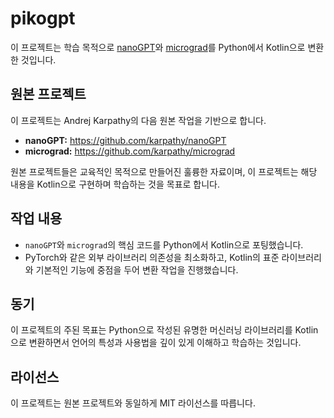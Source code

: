 # pikogpt

이 프로젝트는 학습 목적으로 [nanoGPT](https://github.com/karpathy/nanoGPT)와 [micrograd](https://github.com/karpathy/micrograd)를 Python에서 Kotlin으로 변환한 것입니다.

## 원본 프로젝트

이 프로젝트는 Andrej Karpathy의 다음 원본 작업을 기반으로 합니다.

*   **nanoGPT:** https://github.com/karpathy/nanoGPT
*   **micrograd:** https://github.com/karpathy/micrograd

원본 프로젝트들은 교육적인 목적으로 만들어진 훌륭한 자료이며, 이 프로젝트는 해당 내용을 Kotlin으로 구현하며 학습하는 것을 목표로 합니다.

## 작업 내용

*   `nanoGPT`와 `micrograd`의 핵심 코드를 Python에서 Kotlin으로 포팅했습니다.
*   PyTorch와 같은 외부 라이브러리 의존성을 최소화하고, Kotlin의 표준 라이브러리와 기본적인 기능에 중점을 두어 변환 작업을 진행했습니다.

## 동기

이 프로젝트의 주된 목표는 Python으로 작성된 유명한 머신러닝 라이브러리를 Kotlin으로 변환하면서 언어의 특성과 사용법을 깊이 있게 이해하고 학습하는 것입니다.

## 라이선스

이 프로젝트는 원본 프로젝트와 동일하게 MIT 라이선스를 따릅니다.